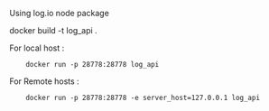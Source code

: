 Using log.io node package

docker build -t log_api .

For local host :

		docker run -p 28778:28778 log_api


For Remote hosts :

		docker run -p 28778:28778 -e server_host=127.0.0.1 log_api

